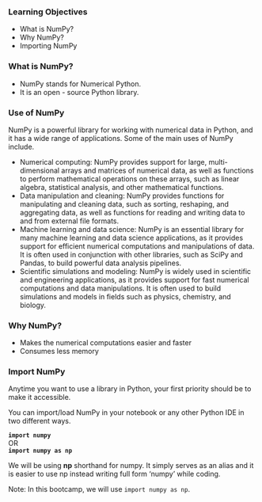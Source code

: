 ### Learning Objectives

* What is NumPy?
* Why NumPy?
* Importing NumPy

### What is NumPy?

* NumPy stands for Numerical Python.
* It is an open - source Python library.

### Use of NumPy

NumPy is a powerful library for working with numerical data in Python, and it has a wide range of applications. Some of the main uses of NumPy include.
* Numerical computing: NumPy provides support for large, multi-dimensional arrays and matrices of numerical data, as well as functions to perform mathematical operations on these arrays, such as linear algebra, statistical analysis, and other mathematical functions.
* Data manipulation and cleaning: NumPy provides functions for manipulating and cleaning data, such as sorting, reshaping, and aggregating data, as well as functions for reading and writing data to and from external file formats.
* Machine learning and data science: NumPy is an essential library for many machine learning and data science applications, as it provides support for efficient numerical computations and manipulations of data. It is often used in conjunction with other libraries, such as SciPy and Pandas, to build powerful data analysis pipelines.
* Scientific simulations and modeling: NumPy is widely used in scientific and engineering applications, as it provides support for fast numerical computations and data manipulations. It is often used to build simulations and models in fields such as physics, chemistry, and biology.

### Why NumPy?

* Makes the numerical computations easier and faster
* Consumes less memory

### Import NumPy

Anytime you want to use a library in Python, your first priority should be to make it accessible.

You can import/load NumPy in your notebook or any other Python IDE in two different ways.

**`import numpy`** \
OR \
**`import numpy as np`**

We will be using **np** shorthand for numpy. It simply serves as an alias and it is easier to use np instead writing full form ‘numpy’ while coding.

Note: In this bootcamp, we will use `import numpy as np`.